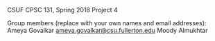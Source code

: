 CSUF CPSC 131, Spring 2018
Project 4

Group members (replace with your own names and email addresses):
Ameya Govalkar ameya.govalkar@csu.fullerton.edu
Moody Almukhtar 

